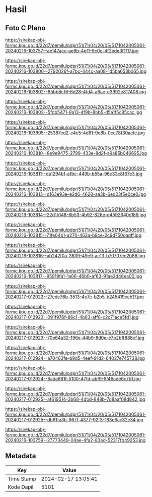 # Hasil

## Foto C Plano

https://sirekap-obj-formc.kpu.go.id/22d7/pemilu/pdpr/51/71/04/20/05/5171042005061-20240216-103757--ae147acc-ae9b-4ef1-9c0c-4f2ede3f1f17.jpg

https://sirekap-obj-formc.kpu.go.id/22d7/pemilu/pdpr/51/71/04/20/05/5171042005061-20240216-103800--2792026f-a7bc-444c-aa08-1d5ba653bd65.jpg

https://sirekap-obj-formc.kpu.go.id/22d7/pemilu/pdpr/51/71/04/20/05/5171042005061-20240216-103802--85bb8cf6-6d28-4fd4-a6ae-e3992e817408.jpg

https://sirekap-obj-formc.kpu.go.id/22d7/pemilu/pdpr/51/71/04/20/05/5171042005061-20240216-103803--5fdb5471-8a13-4f9b-8bb5-d5a1f5c85cac.jpg

https://sirekap-obj-formc.kpu.go.id/22d7/pemilu/pdpr/51/71/04/20/05/5171042005061-20240216-103805--25387cd2-c4c5-4d81-9e8b-0cc78f30aefe.jpg

https://sirekap-obj-formc.kpu.go.id/22d7/pemilu/pdpr/51/71/04/20/05/5171042005061-20240216-103810--8e9e9475-2799-433e-8d2f-a9a85b046695.jpg

https://sirekap-obj-formc.kpu.go.id/22d7/pemilu/pdpr/51/71/04/20/05/5171042005061-20240216-103811--da1294b1-afbc-449b-b55a-96c33c8f67e3.jpg

https://sirekap-obj-formc.kpu.go.id/22d7/pemilu/pdpr/51/71/04/20/05/5171042005061-20240216-103813--d163e93e-e2d6-4628-aa3b-6ed23f5e0ce0.jpg

https://sirekap-obj-formc.kpu.go.id/22d7/pemilu/pdpr/51/71/04/20/05/5171042005061-20240216-103814--22d1b148-6b53-4b92-826e-e4592640c189.jpg

https://sirekap-obj-formc.kpu.go.id/22d7/pemilu/pdpr/51/71/04/20/05/5171042005061-20240216-103815--71fe04b1-a270-463a-b9ce-2c9d750dadff.jpg

https://sirekap-obj-formc.kpu.go.id/22d7/pemilu/pdpr/51/71/04/20/05/5171042005061-20240216-103816--ab242f0a-3639-49e9-ac13-b70707ee2b86.jpg

https://sirekap-obj-formc.kpu.go.id/22d7/pemilu/pdpr/51/71/04/20/05/5171042005061-20240216-103817--85919fa1-1a66-46b0-af63-91ae2d48ea00.jpg

https://sirekap-obj-formc.kpu.go.id/22d7/pemilu/pdpr/51/71/04/20/05/5171042005061-20240217-012922--27edc76b-3513-4c7e-b2b5-b245419ccb17.jpg

https://sirekap-obj-formc.kpu.go.id/22d7/pemilu/pdpr/51/71/04/20/05/5171042005061-20240217-012923--091f976f-86c1-4b83-aff8-c2c71ace5fd1.jpg

https://sirekap-obj-formc.kpu.go.id/22d7/pemilu/pdpr/51/71/04/20/05/5171042005061-20240217-012923--70e64a32-196e-44b9-8d0e-e7b2bff888cf.jpg

https://sirekap-obj-formc.kpu.go.id/22d7/pemilu/pdpr/51/71/04/20/05/5171042005061-20240217-012924--a70463fe-b9d5-4eef-91d2-64027e745738.jpg

https://sirekap-obj-formc.kpu.go.id/22d7/pemilu/pdpr/51/71/04/20/05/5171042005061-20240217-012924--6ada861f-5100-47fd-abf9-5f46ade6c7b1.jpg

https://sirekap-obj-formc.kpu.go.id/22d7/pemilu/pdpr/51/71/04/20/05/5171042005061-20240217-012925--af619514-3b68-4dbd-848b-7d8aaf08d842.jpg

https://sirekap-obj-formc.kpu.go.id/22d7/pemilu/pdpr/51/71/04/20/05/5171042005061-20240217-012925--db61fa3b-967f-4377-92f3-163e6ac32e34.jpg

https://sirekap-obj-formc.kpu.go.id/22d7/pemilu/pdpr/51/71/04/20/05/5171042005061-20240216-103759--27773449-04ae-4fa2-83ed-52317fb49253.jpg


## Metadata

| Key        | Value               |
| ---------- | ------------------- |
| Time Stamp | 2024-02-17 13:05:41 |
| Kode Dapil | 5101                |



